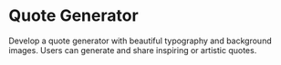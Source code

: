 # Quote Generator
Develop a quote generator with beautiful typography and background images. Users can generate and share inspiring or artistic quotes.